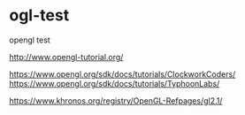 # ogl-test

opengl test

http://www.opengl-tutorial.org/

https://www.opengl.org/sdk/docs/tutorials/ClockworkCoders/
https://www.opengl.org/sdk/docs/tutorials/TyphoonLabs/

https://www.khronos.org/registry/OpenGL-Refpages/gl2.1/
